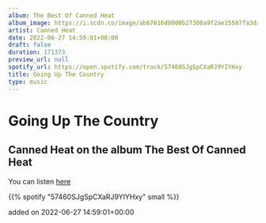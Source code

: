 ```yaml
---
album: The Best Of Canned Heat
album_image: https://i.scdn.co/image/ab67616d0000b27308a9f2ae15587fa3da702ba0
artist: Canned Heat
date: 2022-06-27 14:59:01+00:00
draft: false
duration: 171373
preview_url: null
spotify_url: https://open.spotify.com/track/57460SJgSpCXaRJ9YIYHxy
title: Going Up The Country
type: music
---
```



# Going Up The Country

## Canned Heat on the album The Best Of Canned Heat

You can listen [here](https://open.spotify.com/track/57460SJgSpCXaRJ9YIYHxy)

{{% spotify "57460SJgSpCXaRJ9YIYHxy" small %}}

added on 2022-06-27 14:59:01+00:00